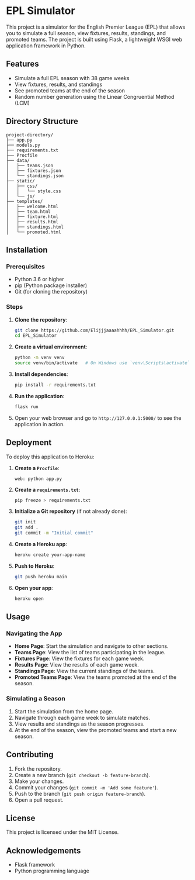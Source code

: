 # EPL Simulator

This project is a simulator for the English Premier League (EPL) that allows you to simulate a full season, view fixtures, results, standings, and promoted teams. The project is built using Flask, a lightweight WSGI web application framework in Python.

## Features

- Simulate a full EPL season with 38 game weeks
- View fixtures, results, and standings
- See promoted teams at the end of the season
- Random number generation using the Linear Congruential Method (LCM)

## Directory Structure

```
project-directory/
├── app.py
├── models.py
├── requirements.txt
├── Procfile
├── data/
│   ├── teams.json
│   ├── fixtures.json
│   └── standings.json
├── static/
│   ├── css/
│   │   └── style.css
│   └── js/
├── templates/
│   ├── welcome.html
│   ├── team.html
│   ├── fixture.html
│   ├── results.html
│   ├── standings.html
│   └── promoted.html
```

## Installation

### Prerequisites

- Python 3.6 or higher
- pip (Python package installer)
- Git (for cloning the repository)

### Steps

1. **Clone the repository**:

   ```sh
   git clone https://github.com/Elijjjaaaahhhh/EPL_Simulator.git
   cd EPL_Simulator
   ```

2. **Create a virtual environment**:

   ```sh
   python -m venv venv
   source venv/bin/activate   # On Windows use `venv\Scripts\activate`
   ```

3. **Install dependencies**:

   ```sh
   pip install -r requirements.txt
   ```

4. **Run the application**:

   ```sh
   flask run
   ```

5. Open your web browser and go to `http://127.0.0.1:5000/` to see the application in action.

## Deployment

To deploy this application to Heroku:

1. **Create a `Procfile`**:

   ```plaintext
   web: python app.py
   ```

2. **Create a `requirements.txt`**:

   ```sh
   pip freeze > requirements.txt
   ```

3. **Initialize a Git repository** (if not already done):

   ```sh
   git init
   git add .
   git commit -m "Initial commit"
   ```

4. **Create a Heroku app**:

   ```sh
   heroku create your-app-name
   ```

5. **Push to Heroku**:

   ```sh
   git push heroku main
   ```

6. **Open your app**:

   ```sh
   heroku open
   ```

## Usage

### Navigating the App

- **Home Page**: Start the simulation and navigate to other sections.
- **Teams Page**: View the list of teams participating in the league.
- **Fixtures Page**: View the fixtures for each game week.
- **Results Page**: View the results of each game week.
- **Standings Page**: View the current standings of the teams.
- **Promoted Teams Page**: View the teams promoted at the end of the season.

### Simulating a Season

1. Start the simulation from the home page.
2. Navigate through each game week to simulate matches.
3. View results and standings as the season progresses.
4. At the end of the season, view the promoted teams and start a new season.

## Contributing

1. Fork the repository.
2. Create a new branch (`git checkout -b feature-branch`).
3. Make your changes.
4. Commit your changes (`git commit -m 'Add some feature'`).
5. Push to the branch (`git push origin feature-branch`).
6. Open a pull request.

## License

This project is licensed under the MIT License.

## Acknowledgements

- Flask framework
- Python programming language
